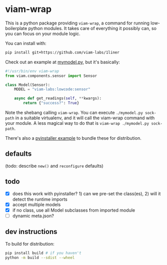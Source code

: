 # viam-wrap

This is a python package providing `viam-wrap`, a command for running low-boilerplate python modules. It takes care of everything it possibly can, so you can focus on your module logic.

You can install with:

```sh
pip install git+https://github.com/viam-labs/1liner
```

Check out an example at [mymodel.py](examples/mymodel.py), but it's basically:

```python
#!/usr/bin/env viam-wrap
from viam.components.sensor import Sensor

class Model(Sensor):
    MODEL = "viam-labs:lowcode:sensor"

    async def get_readings(self, **kwargs):
        return {"success?": True}
```

Note the shebang calling `viam-wrap`. You can execute `./mymodel.py sock-path` in a suitable virtualenv, and it will call the viam-wrap command with your module. A less magical way to do that is `viam-wrap ./mymodel.py sock-path`.

There's also a [pyinstaller example](examples/installable.py) to bundle these for distribution.

## defaults

(todo: describe `new()` and `reconfigure` defaults)

## todo

- [x] does this work with pyinstaller? 1) can we pre-set the class(es), 2) will it detect the runtime imports
- [x] accept multiple models
- [x] if no class, use all Model subclasses from imported module
- [ ] dynamic meta.json?

## dev instructions

To build for distribution:

```sh
pip install build # if you haven't
python -m build --sdist --wheel
```
